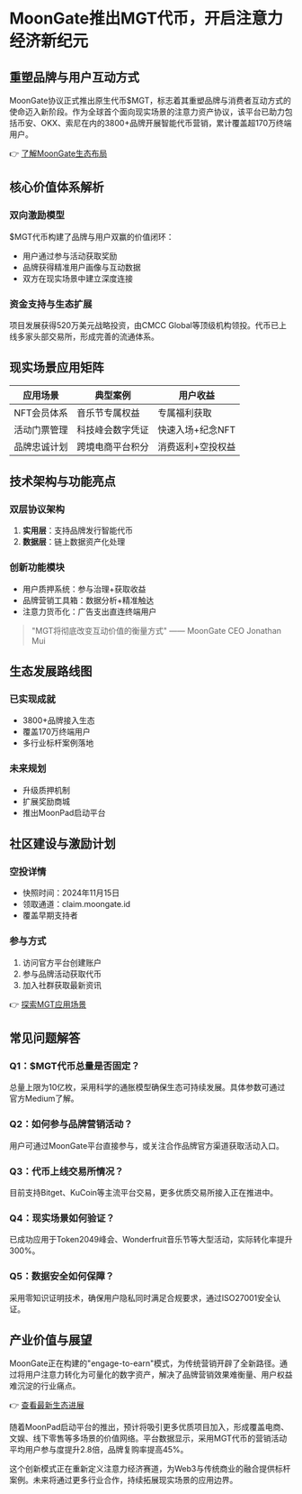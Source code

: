# MoonGate推出MGT代币，开启注意力经济新纪元

## 重塑品牌与用户互动方式

MoonGate协议正式推出原生代币$MGT，标志着其重塑品牌与消费者互动方式的使命迈入新阶段。作为全球首个面向现实场景的注意力资产协议，该平台已助力包括币安、OKX、索尼在内的3800+品牌开展智能代币营销，累计覆盖超170万终端用户。

👉 [了解MoonGate生态布局](https://bit.ly/okx_welcome)

## 核心价值体系解析

### 双向激励模型
$MGT代币构建了品牌与用户双赢的价值闭环：
- 用户通过参与活动获取奖励
- 品牌获得精准用户画像与互动数据
- 双方在现实场景中建立深度连接

### 资金支持与生态扩展
项目发展获得520万美元战略投资，由CMCC Global等顶级机构领投。代币已上线多家头部交易所，形成完善的流通体系。

## 现实场景应用矩阵

| 应用场景        | 典型案例                | 用户收益            |
|-----------------|-------------------------|---------------------|
| NFT会员体系     | 音乐节专属权益          | 专属福利获取        |
| 活动门票管理    | 科技峰会数字凭证        | 快速入场+纪念NFT    |
| 品牌忠诚计划    | 跨境电商平台积分        | 消费返利+空投权益   |

## 技术架构与功能亮点

### 双层协议架构
1. **实用层**：支持品牌发行智能代币
2. **数据层**：链上数据资产化处理

### 创新功能模块
- 用户质押系统：参与治理+获取收益
- 品牌营销工具箱：数据分析+精准触达
- 注意力货币化：广告支出直连终端用户

> "MGT将彻底改变互动价值的衡量方式" —— MoonGate CEO Jonathan Mui

## 生态发展路线图

### 已实现成就
- 3800+品牌接入生态
- 覆盖170万终端用户
- 多行业标杆案例落地

### 未来规划
- 升级质押机制
- 扩展奖励商城
- 推出MoonPad启动平台

## 社区建设与激励计划

### 空投详情
- 快照时间：2024年11月15日
- 领取通道：claim.moongate.id
- 覆盖早期支持者

### 参与方式
1. 访问官方平台创建账户
2. 参与品牌活动获取代币
3. 加入社群获取最新资讯

👉 [探索MGT应用场景](https://bit.ly/okx_welcome)

## 常见问题解答

### Q1：$MGT代币总量是否固定？
总量上限为10亿枚，采用科学的通胀模型确保生态可持续发展。具体参数可通过官方Medium了解。

### Q2：如何参与品牌营销活动？
用户可通过MoonGate平台直接参与，或关注合作品牌官方渠道获取活动入口。

### Q3：代币上线交易所情况？
目前支持Bitget、KuCoin等主流平台交易，更多优质交易所接入正在推进中。

### Q4：现实场景如何验证？
已成功应用于Token2049峰会、Wonderfruit音乐节等大型活动，实际转化率提升300%。

### Q5：数据安全如何保障？
采用零知识证明技术，确保用户隐私同时满足合规要求，通过ISO27001安全认证。

## 产业价值与展望

MoonGate正在构建的"engage-to-earn"模式，为传统营销开辟了全新路径。通过将用户注意力转化为可量化的数字资产，解决了品牌营销效果难衡量、用户权益难沉淀的行业痛点。

👉 [查看最新生态进展](https://bit.ly/okx_welcome)

随着MoonPad启动平台的推出，预计将吸引更多优质项目加入，形成覆盖电商、文娱、线下零售等多场景的价值网络。平台数据显示，采用MGT代币的营销活动平均用户参与度提升2.8倍，品牌复购率提高45%。

这个创新模式正在重新定义注意力经济赛道，为Web3与传统商业的融合提供标杆案例。未来将通过更多行业合作，持续拓展现实场景的应用边界。